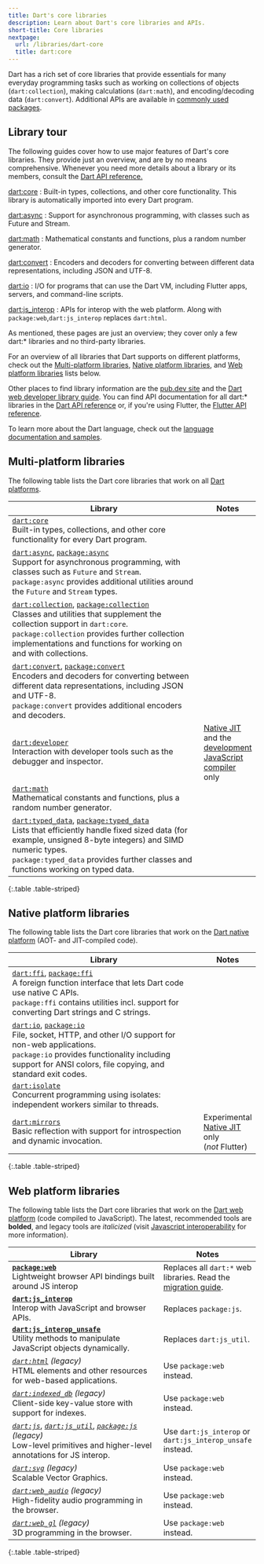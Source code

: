 ```yaml
---
title: Dart's core libraries
description: Learn about Dart's core libraries and APIs.
short-title: Core libraries
nextpage:
  url: /libraries/dart-core
  title: dart:core
---
```


<style>
  th:first-child {
    width: 80%;
  }
</style>

Dart has a rich set of core libraries that provide essentials for many everyday
programming tasks such as 
working on collections of objects (`dart:collection`), 
making calculations (`dart:math`), 
and encoding/decoding data (`dart:convert`). 
Additional APIs are available in
[commonly used packages](/resources/useful-packages).

## Library tour

The following guides cover how to use major features of Dart's core libraries.
They provide just an overview, and are by no means comprehensive.
Whenever you need more details about a library or its members,
consult the [Dart API reference.][Dart API]

[dart:core](/libraries/dart-core)
: Built-in types, collections, and other core functionality.
  This library is automatically imported into every Dart program.

[dart:async](/libraries/dart-async)
: Support for asynchronous programming, with classes such as Future and Stream.

[dart:math](/libraries/dart-math)
: Mathematical constants and functions, plus a random number generator.

[dart:convert](/libraries/dart-convert)
: Encoders and decoders for converting between different data representations,
  including JSON and UTF-8.

[dart:io](/libraries/dart-io)
: I/O for programs that can use the Dart VM,
  including Flutter apps, servers, and command-line scripts.

[dart:js_interop](/interop/js-interop)
: APIs for interop with the web platform.
  Along with `package:web`,`dart:js_interop` replaces `dart:html`.


As mentioned, these pages are just an overview;
they cover only a few dart:* libraries
and no third-party libraries.

For an overview of all libraries that Dart supports on different platforms,
check out the [Multi-platform libraries](#multi-platform-libraries),
[Native platform libraries](#native-platform-libraries), and
[Web platform libraries](#web-platform-libraries) lists below.

Other places to find library information are the
[pub.dev site]({{site.pub}}) and the
[Dart web developer library guide][webdev libraries].
You can find API documentation for all dart:* libraries in the
[Dart API reference][Dart API] or, if you're using Flutter,
the [Flutter API reference][api-flutter].

To learn more about the Dart language,
check out the [language documentation and samples](/language).

[Dart API]: {{site.dart-api}}
[webdev libraries]: /web/libraries
[api-flutter]: {{site.flutter-api}}

## Multi-platform libraries

The following table lists the Dart core libraries that work on all
[Dart platforms](/overview#platform).

| Library                                       | Notes                         |
|-----------------------------------------------|-------------------------------|
| [`dart:core`][dart-core]<br>Built-in types, collections, and other core functionality for every Dart program. | |
| [`dart:async`][dart-async], [`package:async`][package-async]<br>Support for asynchronous programming, with classes such as `Future` and `Stream`.<br>`package:async` provides additional utilities around the `Future` and `Stream` types. | |
| [`dart:collection`][dart-collection], [`package:collection`][package-collection]<br>Classes and utilities that supplement the collection support in `dart:core`.<br>`package:collection` provides further collection implementations and functions for working on and with collections. | |
| [`dart:convert`][dart-convert], [`package:convert`][package-convert]<br>Encoders and decoders for converting between different data representations, including JSON and UTF-8.<br>`package:convert` provides additional encoders and decoders. ||
| [`dart:developer`][dart-developer]<br>Interaction with developer tools such as the debugger and inspector. | [Native JIT][jit] and the [development JavaScript compiler][] only |
| [`dart:math`][dart-math]<br>Mathematical constants and functions, plus a random number generator. | |
| [`dart:typed_data`][dart-typed_data], [`package:typed_data`][package-typed_data]<br>Lists that efficiently handle fixed sized data (for example, unsigned 8-byte integers) and SIMD numeric types.<br>`package:typed_data` provides further classes and functions working on typed data. | |

{:.table .table-striped}

## Native platform libraries

The following table lists the Dart core libraries that work on the
[Dart native platform](/overview#native-platform) (AOT- and JIT-compiled code).

| Library                                       | Notes                         |
|-----------------------------------------------|-------------------------------|
| [`dart:ffi`][dart-ffi], [`package:ffi`][package-ffi]<br>A foreign function interface that lets Dart code use native C APIs.<br>`package:ffi` contains utilities incl. support for converting Dart strings and C strings. | |
| [`dart:io`][dart-io], [`package:io`][package-io]<br>File, socket, HTTP, and other I/O support for non-web applications.<br>`package:io` provides functionality including support for ANSI colors, file copying, and standard exit codes. | |
| [`dart:isolate`][dart-isolate]<br> Concurrent programming using isolates: independent workers similar to threads. | |
| [`dart:mirrors`][dart-mirrors]<br> Basic reflection with support for introspection and dynamic invocation. | Experimental<br>[Native JIT][jit] only (_not_&nbsp;Flutter) |

{:.table .table-striped}

## Web platform libraries

The following table lists the Dart core libraries that work on the
[Dart web platform](/overview#web-platform) (code compiled to JavaScript).
The latest, recommended tools are **bolded**, and legacy tools are *italicized*
(visit [Javascript interoperability][] for more information).

| Library                                       | Notes                         |
|-----------------------------------------------|-------------------------------|
| [**`package:web`**][pkg-web] <br>Lightweight browser API bindings built around JS interop | Replaces all `dart:*` web libraries. Read the [migration guide][html-web]. |
| [**`dart:js_interop`**][js-interop] <br>Interop with JavaScript and browser APIs. | Replaces `package:js`. |
| [**`dart:js_interop_unsafe`**][js-interop-unsafe] <br>Utility methods to manipulate JavaScript objects dynamically. | Replaces `dart:js_util`. |
| [*`dart:html`*][dart-html] *(legacy)* <br>HTML elements and other resources for web-based applications. | Use `package:web` instead. |
| [*`dart:indexed_db`*][dart-indexed_db] *(legacy)* <br>Client-side key-value store with support for indexes.  | Use `package:web` instead. |
| [*`dart:js`*][dart-js], [*`dart:js_util`*][dart-js_util], [*`package:js`*][package-js] *(legacy)* <br>Low-level primitives and higher-level annotations for JS interop. | Use `dart:js_interop` or `dart:js_interop_unsafe` instead. |
| [*`dart:svg`*][dart-svg] *(legacy)* <br>Scalable Vector Graphics.  | Use `package:web` instead. |
| [*`dart:web_audio`*][dart-web_audio] *(legacy)* <br>High-fidelity audio programming in the browser. | Use `package:web` instead. |
| [*`dart:web_gl`*][dart-web_gl] *(legacy)* <br>3D programming in the browser. | Use `package:web` instead. |

{:.table .table-striped}


<!---
Multi-platform libraries
-->
[dart-core]: {{site.dart-api}}/dart-core/dart-core-library.html
[dart-async]: {{site.dart-api}}/dart-async/dart-async-library.html
[package-async]: {{site.pub-pkg}}/async
[dart-collection]: {{site.dart-api}}/dart-collection/dart-collection-library.html
[package-collection]: {{site.pub-pkg}}/collection
[dart-convert]: {{site.dart-api}}/dart-convert/dart-convert-library.html
[package-convert]: {{site.pub-pkg}}/convert
[dart-developer]: {{site.dart-api}}/dart-developer/dart-developer-library.html
[dart-math]: {{site.dart-api}}/dart-math/dart-math-library.html
[dart-typed_data]: {{site.dart-api}}/dart-typed_data/dart-typed_data-library.html
[package-typed_data]: {{site.pub-pkg}}/typed_data

<!---
Native platform libraries
-->
[dart-ffi]: {{site.dart-api}}/dart-ffi/dart-ffi-library.html
[package-ffi]: {{site.pub-pkg}}/ffi
[dart-io]: {{site.dart-api}}/dart-io/dart-io-library.html
[package-io]: {{site.pub-pkg}}/io
[dart-isolate]: {{site.dart-api}}/dart-isolate/dart-isolate-library.html
[dart-mirrors]: {{site.dart-api}}/dart-mirrors/dart-mirrors-library.html

<!---
Web platform libraries
-->
[pkg-web]: {{site.pub-pkg}}/web
[js-interop]: {{site.dart-api}}/dart-js_interop/dart-js_interop-library.html
[js-interop-unsafe]: {{site.dart-api}}/dart-js_interop_unsafe/dart-js_interop_unsafe-library.html
[dart-html]: {{site.dart-api}}/dart-html/dart-html-library.html
[dart-indexed_db]: {{site.dart-api}}/dart-indexed_db/dart-indexed_db-library.html
[dart-js]: {{site.dart-api}}/dart-js/dart-js-library.html
[package-js]: {{site.pub-pkg}}/js
[dart-js_util]: {{site.dart-api}}/dart-js_util/dart-js_util-library.html
[dart-svg]: {{site.dart-api}}/dart-svg/dart-svg-library.html
[dart-web_audio]: {{site.dart-api}}/dart-web_audio/dart-web_audio-library.html
[dart-web_gl]: {{site.dart-api}}/dart-web_gl/dart-web_gl-library.html

<!---
Misc
-->
[development JavaScript compiler]: /tools/webdev#serve
[jit]: /overview#native-platform
[JavaScript interoperability]: /interop/js-interop
[html-web]: /interop/js-interop/package-web